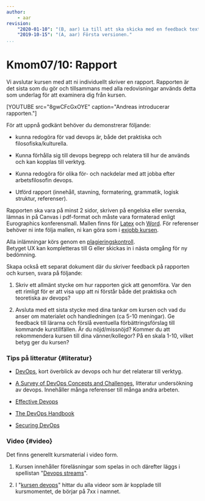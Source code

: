 ```yaml
---
author:
    - aar
revision:
    "2020-01-10": "(B, aar) La till att ska skicka med en feedback text."
    "2019-10-15": "(A, aar) Första versionen."
...
```

Kmom07/10: Rapport
==================================

Vi avslutar kursen med att ni individuellt skriver en rapport. Rapporten är det sista som du gör och tillsammans med alla redovisningar används detta som underlag för att examinera dig från kursen.

<!-- more -->

[YOUTUBE src="8gwCFcGxOYE" caption="Andreas introducerar rapporten."]


För att uppnå godkänt behöver du demonstrerar följande:



- kunna redogöra för vad devops är, både det praktiska och filosofiska/kulturella.

- Kunna förhålla sig till devops begrepp och relatera till hur de används och kan kopplas till verktyg.

- Kunna redogöra för olika för- och nackdelar med att jobba efter arbetsfilosofin devops.

- Utförd rapport (innehåll, stavning, formatering, grammatik, logisk struktur, referenser).


Rapporten ska vara på minst 2 sidor, skriven på engelska eller svenska, lämnas in på Canvas i pdf-format
och måste vara formaterad enligt Eurographics konferensmall. Mallen finns för [Latex](https://www.overleaf.com/latex/templates/author-guidelines-and-template-for-eurographics-proceedings-manuscripts/rntmcbgtjqzg) och [Word](http://icat.vrsj.org/2015/files/icategve2015_word_templete.docx). För referenser behöver ni inte följa mallen, ni kan göra som i [exjobb kursen](https://dbwebb.se/kurser/exjobb/guide/referenser).

Alla inlämningar körs genom en [plagieringskontroll](https://dbwebb.se/kurser/exjobb/guide/plagieringskontroll).  
Betyget UX kan kompletteras till G eller skickas in i nästa omgång för ny bedömning.  


Skapa också ett separat dokument där du skriver feedback på rapporten och kursen, svara på följande:

1. Skriv ett allmänt stycke om hur rapporten gick att genomföra. Var den ett rimligt för er att visa upp att ni förstår både det praktiska och teoretiska av devops?

1. Avsluta med ett sista stycke med dina tankar om kursen och vad du anser om materialet och handledningen (ca 5-10 meningar). Ge feedback till lärarna och förslå eventuella förbättringsförslag till kommande kurstillfällen. Är du nöjd/missnöjd? Kommer du att rekommendera kursen till dina vänner/kollegor? På en skala 1-10, vilket betyg ger du kursen?


### Tips på litteratur {#literatur}

- [DevOps](http://ieeexplore.ieee.org/stamp/stamp.jsp?tp=&arnumber=7458761&isnumber=7458753), kort överblick av devops och hur det relaterar till verktyg.

- [A Survey of DevOps Concepts and Challenges](https://doi.org/10.1145/3359981),  litteratur undersökning av devops. Innehåller många referenser till många andra arbeten.

- [Effective Devops](http://tinyurl.com/y6jy5x8u)

- [The DevOps Handbook](http://tinyurl.com/wpzycxu)

- [Securing DevOps](http://tinyurl.com/y659zjwc)

<!-- 
- Vad är DevOps
- Forskningsläget?
- Framtiden
- Devops historia 
- devsecops är eget ord kan söka på också
- Fokusera på ett område och devops. sec eller microservices t.ex.
- Hur företag jobbar med det
http://www.informationweek.com/strategic-cio/enterprise-agility/6-steps-to-survive-a-devops-transformation/a/d-id/1319704
-->

<!-- 
Papers:
https://dl.acm.org/citation.cfm?id=3359981
https://ieeexplore.ieee.org/document/7458761

sammanfatta fördelar och nackdelar från litteratur.
vetenskaplig/teknisk rapport
-->



### Video {#video}

Det finns generellt kursmaterial i video form.


1. Kursen innehåller föreläsningar som spelas in och därefter läggs i spellistan "[Devops streams](https://www.youtube.com/playlist?list=PLKtP9l5q3ce90068cUPVMcPguKtFAqnvi)".

1. I "[kursen devops](https://www.youtube.com/playlist?list=PLKtP9l5q3ce8s67TUj2qS85C4g1pbrx78)" hittar du alla videor som är kopplade till kursmomentet, de börjar på 7xx i namnet.
